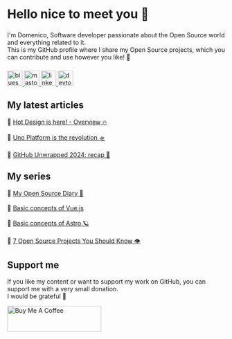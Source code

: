 <h1 align="left">Hello nice to meet you 👋 </h1>

###

<p align="left">I'm Domenico, Software developer passionate about the Open Source world and everything related to it.<br>This is my GitHub profile where I share my Open Source projects, which you can contribute and use however you like! 🚀</p>

###

<div align="left">
  <a href="https://bsky.app/profile/dvalin99.bsky.social" target="_blank">
    <img src="https://img.shields.io/static/v1?message=Bluesky&label=&color=208bfe&logoColor=white&labelColor=&style=for-the-badge" height="35" alt="bluesky logo"  />
  </a>
  <a href="https://mastodon.uno/@dvalin99" target="_blank">
    <img src="https://img.shields.io/static/v1?message=Mastodon&label=&color=5b49df&logoColor=white&labelColor=&style=for-the-badge" height="35" alt="mastodon logo"  />
  </a>
  <a href="https://www.linkedin.com/in/domenico-tenace/" target="_blank">
    <img src="https://img.shields.io/static/v1?message=LinkedIn&logo=linkedin&label=&color=0077B5&logoColor=white&labelColor=&style=for-the-badge" height="35" alt="linkedin logo"  />
  </a>
  <a href="https://dev.to/dvalin99" target="_blank">
    <img src="https://img.shields.io/static/v1?message=dev.to&label=&color=0A0A0A&logoColor=white&labelColor=&style=for-the-badge" height="35" alt="devto logo"  />
  </a>
  
</div>

###

## My latest articles
<div>

   🔸  <a href="https://dev.to/this-is-learning/hot-design-is-here-overview-174e" target="_blank">Hot Design is here! - Overview 🔥</a> 
  <br/>
  <br/>
   🔸  <a href="https://dev.to/this-is-learning/uno-platform-is-the-revolution-2eli" target="_blank">Uno Platform is the revolution 🛸</a>  
  <br/> 
   🔸 <a href="https://dev.to/this-is-learning/github-unwrapped-2024-recap-26km" target="_blank">GitHub Unwrapped 2024: recap 🧢</a>   
  

  
</div>



###

## My series
<div>
  🔸 <a href="https://dev.to/dvalin99/series/29049" target="_blank">My Open Source Diary 📕</a> 
  <br/>
  <br/>
  🔸 <a href="https://dev.to/dvalin99/series/24380" target="_blank">Basic concepts of Vue.js</a> 
  <br/>
  <br/>
  🔸 <a href="https://dev.to/dvalin99/series/26000" target="_blank">Basic concepts of Astro 🪐</a>
  <br/>
  <br/>
  🔸 <a href="https://dev.to/dvalin99/series/27756" target="_blank">7 Open Source Projects You Should Know 👁</a>
  
</div>

## Support me

If you like my content or want to support my work on GitHub, you can support me with a very small donation. 
<br/>
I would be grateful 🥹

<a href="https://www.buymeacoffee.com/domenicotenace" target="_blank"><img src="https://cdn.buymeacoffee.com/buttons/v2/default-yellow.png" alt="Buy Me A Coffee" style="height: 60px !important;width: 217px !important;" ></a>


